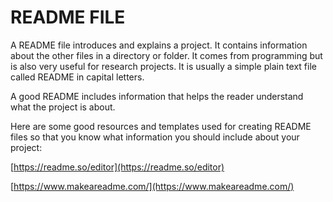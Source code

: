 # README FILE

A README file introduces and explains a project. It contains information about the other files in a directory or folder. It comes from programming but is also very useful for research projects.  It is usually a simple plain text file called README in capital letters. 

A good README includes information that helps the reader understand what the project is about. 

Here are some good resources and templates used for creating README files so that you know what information you should include about your project: 

[https://readme.so/editor](https://readme.so/editor)

[https://www.makeareadme.com/](https://www.makeareadme.com/)
